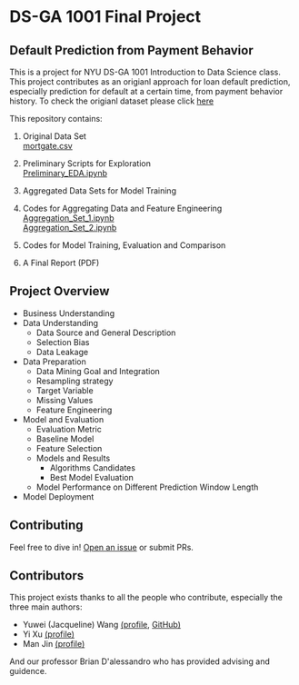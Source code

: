 # DS-GA 1001 Final Project 
## Default Prediction from Payment Behavior

This is a project for NYU DS-GA 1001 Introduction to Data Science class. <br>
This project contributes as an origianl approach for loan default prediction, especially prediction for default at a certain time, from payment behavior history. To check the origianl dataset please click [here](http://www.creditriskanalytics.net/datasets-private2.html)

This repository contains:

1. Original Data Set <br>
  [mortgate.csv](https://github.com/yuwei-jacque-wang/DS-GA-1001-Project/blob/master/mortgage_csv.rar)
2. Preliminary Scripts for Exploration <br>
  [Preliminary_EDA.ipynb](https://github.com/yuwei-jacque-wang/DS-GA-1001-Project/blob/master/Preliminary_EDA.ipynb)
3. Aggregated Data Sets for Model Training <br>

4. Codes for Aggregating Data and Feature Engineering <br>
  [Aggregation_Set_1.ipynb](https://github.com/yuwei-jacque-wang/DS-GA-1001-Project/blob/master/Aggregation_Set_1.ipynb) <br>
  [Aggregation_Set_2.ipynb]()
5. Codes for Model Training, Evaluation and Comparison
6. A Final Report (PDF)

## Project Overview

- Business Understanding
- Data Understanding
  - Data Source and General Description
  - Selection Bias
  - Data Leakage
- Data Preparation
  - Data Mining Goal and Integration
  - Resampling strategy
  - Target Variable
  - Missing Values
  - Feature Engineering
- Model and Evaluation
  - Evaluation Metric
  - Baseline Model
  - Feature Selection
  - Models and Results
    - Algorithms Candidates
    - Best Model Evaluation
  - Model Performance on Different Prediction Window Length
- Model Deployment


## Contributing

Feel free to dive in! [Open an issue](https://github.com/yuwei-jacque-wang/DS-GA-1001-Project/issues/new) or submit PRs.

## Contributors

This project exists thanks to all the people who contribute, especially the three main authors:
- Yuwei (Jacqueline) Wang [(profile](https://www.linkedin.com/in/jacqueline-yuwei-wang-309665b2/), [GitHub)](https://github.com/yuwei-jacque-wang)
- Yi Xu [(profile)](https://www.linkedin.com/in/goodluckxuyi/)
- Man Jin [(profile)](https://www.linkedin.com/in/man-jin/)

And our professor Brian D'alessandro who has provided advising and guidence.


